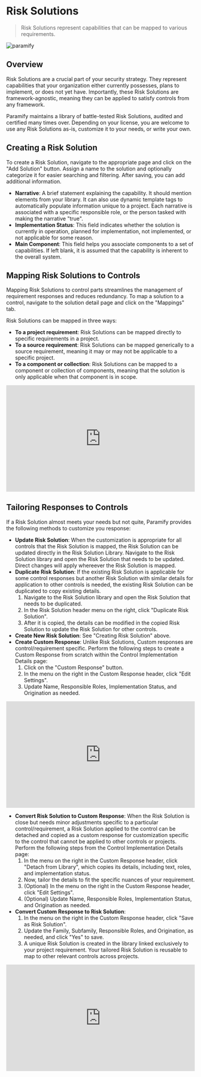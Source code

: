 # Risk Solutions
> Risk Solutions represent capabilities that can be mapped to various requirements.

![paramify](/assets/hero-risk-solutions.png)

## Overview
Risk Solutions are a crucial part of your security strategy. They represent capabilities that your organization either currently possesses, plans to implement, or does not yet have. Importantly, these Risk Solutions are framework-agnostic, meaning they can be applied to satisfy controls from any framework. 

Paramify maintains a library of battle-tested Risk Solutions, audited and certified many times over. Depending on your license, you are welcome to use any Risk Solutions as-is, customize it to your needs, or write your own.

## Creating a Risk Solution
To create a Risk Solution, navigate to the appropriate page and click on the "Add Solution" button. Assign a name to the solution and optionally categorize it for easier searching and filtering. After saving, you can add additional information.

* **Narrative**: A brief statement explaining the capability. It should mention elements from your library. It can also use dynamic template tags to automatically populate information unique to a project. Each narrative is associated with a specific responsible role, or the person tasked with making the narrative "true".
* **Implementation Status**: This field indicates whether the solution is currently in operation, planned for implementation, not implemented, or not applicable for some reason.
* **Main Component**: This field helps you associate components to a set of capabilities. If left blank, it is assumed that the capability is inherent to the overall system.

## Mapping Risk Solutions to Controls
Mapping Risk Solutions to control parts streamlines the management of requirement responses and reduces redundancy. To map a solution to a control, navigate to the solution detail page and click on the "Mappings" tab.

Risk Solutions can be mapped in three ways:
* **To a project requirement**: Risk Solutions can be mapped directly to specific requirements in a project.
* **To a source requirement**: Risk Solutions can be mapped generically to a source requirement, meaning it may or may not be applicable to a specific project.
* **To a component or collection**: Risk Solutions can be mapped to a component or collection of components, meaning that the solution is only applicable when that component is in scope.

<div style="position:relative;padding-top:56.25%;">
<iframe style="position:absolute;top:0;left:0;width:100%;height:100%;" src="https://www.youtube.com/embed/vu-kwZK65nM?si=PTgY39w8fN7Xf3KL" title="YouTube video player" frameborder="0" allow="accelerometer; autoplay; clipboard-write; encrypted-media; gyroscope; picture-in-picture; web-share" allowfullscreen></iframe>
</div>

## Tailoring Responses to Controls
If a Risk Solution almost meets your needs but not quite, Paramify provides the following methods to customize you response: 
* **Update Risk Solution**: When the customization is appropriate for all controls that the Risk Solution is mapped, the Risk Solution can be updated directly in the Risk Solution Library.  Navigate to the Risk Solution library and open the Risk Solution that needs to be updated.  Direct changes will apply whereever the Risk Solution is mapped.
* **Duplicate Risk Solution**: If the existing Risk Solution is applicable for some control responses but another Risk Solution with similar details for application to other controls is needed, the existing Risk Solution can be duplicated to copy existing details.
  1. Navigate to the Risk Solution library and open the Risk Solution that needs to be duplicated.
  2. In the Risk Solution header menu on the right, click "Duplicate Risk Solution".
  3. After it is copied, the details can be modified in the copied Risk Solution to update the Risk Solution for other controls.    
* **Create New Risk Solution**: See "Creating Risk Solution" above.
* **Create Custom Response**: Unlike Risk Solutions, Custom responses are control/requirement specific. Perform the following steps to create a Custom Response from scratch within the Control Implementation Details page:
  1. Click on the "Custom Response" button.
  2. In the menu on the right in the Custom Response header, click "Edit Settings".
  3. Update Name, Responsible Roles, Implementation Status, and Origination as needed.

<div style="position:relative;padding-top:56.25%;">
<iframe style="position:absolute;top:0;left:0;width:100%;height:100%;" src="https://www.youtube.com/embed/0LdBlWudx9s?si=wJ9O4ejJ0tyxYCV7" title="YouTube video player" frameborder="0" allow="accelerometer; autoplay; clipboard-write; encrypted-media; gyroscope; picture-in-picture; web-share" allowfullscreen></iframe>
</div>

* **Convert Risk Solution to Custom Response**: When the Risk Solution is close but needs minor adjustments specific to a particular control/requirement, a Risk Solution applied to the control can be detached and copied as a custom response for customization specific to the control that cannot be applied to other controls or projects. Perform the following steps from the Control Implementation Details page: 
  1. In the menu on the right in the Custom Response header, click "Detach from Library", which copies its details, including text, roles, and implementation status. 
  2. Now, tailor the details to fit the specific nuances of your requirement.
  3. (Optional) In the menu on the right in the Custom Response header, click "Edit Settings".
  4. (Optional) Update Name, Responsible Roles, Implementation Status, and Origination as needed.
* **Convert Custom Response to Risk Solution**:
  1. In the menu on the right in the Custom Response header, click "Save as Risk Solution".
  2. Update the Family, Subfamily, Responsible Roles, and Origination, as needed, and click "Yes" to save.
  3. A unique Risk Solution is created in the library linked exclusively to your project requirement.  Your tailored Risk Solution is reusable to map to other relevant controls across projects.

<div style="position:relative;padding-top:56.25%;">
<iframe style="position:absolute;top:0;left:0;width:100%;height:100%;"  src="https://www.youtube.com/embed/geDlTsawTQ0?si=cl1ZVPC96etRHIGT" title="YouTube video player" frameborder="0" allow="accelerometer; autoplay; clipboard-write; encrypted-media; gyroscope; picture-in-picture; web-share" allowfullscreen></iframe>
</div>
